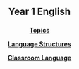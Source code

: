 <h2> 
<p align="center">
Year 1 English
</p>
</h2>

<h4>
<p align="center">
  <a href="https://tangerina-pt.github.io/English/Year1_vocab">Topics</a>
  <br>
</p>
<p align="center">
  <a href="https://tangerina-pt.github.io/English/Year1_conv">Language Structures</a>
  <br>
</p>
<p align="center">
  <a href="https://tangerina-pt.github.io/English/Year1_Class_A">Classroom Language</a>
  <br>
</p>
</h4>
